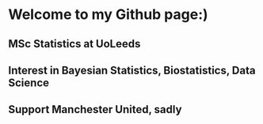 # Welcome to my Github page:)

## MSc Statistics at UoLeeds

## Interest in Bayesian Statistics, Biostatistics, Data Science

## Support Manchester United, sadly

